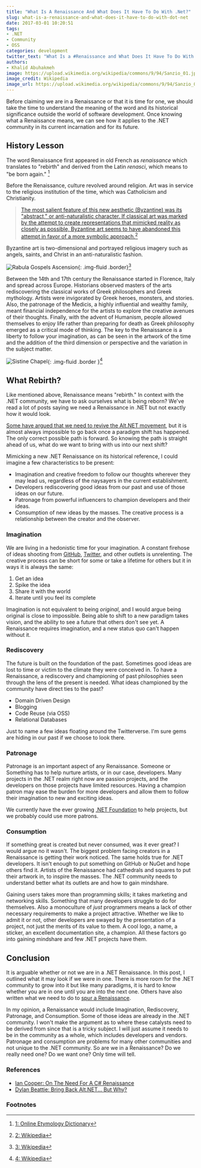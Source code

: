```yaml
---
title: "What Is A Renaissance And What Does It Have To Do With .Net?"
slug: what-is-a-renaissance-and-what-does-it-have-to-do-with-dot-net
date: 2017-03-01 10:20:51
tags: 
- .NET
- Community
- OSS
categories: development
twitter_text: "What Is a #Renaissance and What Does It Have To Do With @dotnet?"
authors: 
- Khalid Abuhakmeh
image: https://upload.wikimedia.org/wikipedia/commons/9/94/Sanzio_01.jpg
image_credit: Wikipedia
image_url: https://upload.wikimedia.org/wikipedia/commons/9/94/Sanzio_01.jpg
---
```


Before claiming we are in a Renaissance or that it is time for one, we should take the time to understand the meaning of the word and its historical significance outside the world of software development. Once knowing what a Renaissance means, we can see how it applies to the .NET community in its current incarnation and for its future.

## History Lesson

The word Renaissance first appeared in old French as *renaissance* which translates to "rebirth" and derived from the Latin *renasci*, which means to "be born again." [^1] 

 Before the Renaissance, culture revolved around religion. Art was in service to the religious institution of the time, which was Catholicism and Christianity. 

> [The most salient feature of this new aesthetic (Byzantine) was its "abstract," or anti-naturalistic character. If classical art was marked by the attempt to create representations that mimicked reality as closely as possible, Byzantine art seems to have abandoned this attempt in favor of a more symbolic approach.](https://en.wikipedia.org/wiki/Byzantine_art)[^2]

Byzantine art is two-dimensional and portrayed religious imagery such as angels, saints, and Christ in an anti-naturalistic fashion.

![Rabula Gospels Ascension](https://upload.wikimedia.org/wikipedia/commons/5/52/RabulaGospelsFol13vAscension.jpg){: .img-fluid .border}[^3]

Between the 14th and 17th century the Renaissance started in Florence, Italy and spread across Europe. Historians observed masters of the arts rediscovering the classical works of Greek philosophers and Greek mythology. Artists were invigorated by Greek heroes, monsters, and stories. Also, the patronage of the Medicis, a highly influential and wealthy family, meant financial independence for the artists to explore the creative avenues of their thoughts. Finally, with the advent of Humanism, people allowed themselves to enjoy life rather than preparing for death as Greek philosophy emerged as a critical mode of thinking. The key to the Renaissance is a liberty to follow your imagination, as can be seen in the artwork of the time and the addition of the third dimension or perspective and the variation in the subject matter.

![Sistine Chapel](https://upload.wikimedia.org/wikipedia/commons/9/94/Sanzio_01.jpg){: .img-fluid .border }[^4]

## What Rebirth?

Like mentioned above, Renaissance means "rebirth." In context with the .NET community, we have to ask ourselves what is being reborn? We've read a lot of posts saying we need a Renaissance in .NET but not exactly how it would look.

[Some have argued that we need to revive the Alt.NET movement](http://www.dylanbeattie.net/2017/02/bring-back-altnet-but-why.html), but it is almost always impossible to go back once a paradigm shift has happened. The only correct possible path is forward. So knowing the path is straight ahead of us, what do we want to bring with us into our next shift?

Mimicking a new .NET Renaissance on its historical reference, I could imagine a few characteristics to be present:

- Imagination and creative freedom to follow our thoughts wherever they may lead us, regardless of the naysayers in the current establishment.
- Developers rediscovering good ideas from our past and use of those ideas on our future.
- Patronage from powerful influencers to champion developers and their ideas.
- Consumption of new ideas by the masses. The creative process is a relationship between the creator and the observer.

### Imagination

We are living in a hedonistic time for your imagination. A constant firehose of ideas shooting from [GitHub](https://github.com), [Twitter](https://twitter.com), and other outlets is unrelenting. The creative process can be short for some or take a lifetime for others but it in ways it is always the same:

1. Get an idea
2. Spike the idea
3. Share it with the world
4. Iterate until you feel its complete

Imagination is not equivalent to being *original*, and I would argue being original is close to impossible. Being able to shift to a new paradigm takes vision, and the ability to see a future that others don't see yet. A Renaissance requires imagination, and a new status quo can't happen without it.

### Rediscovery

The future is built on the foundation of the past. Sometimes good ideas are lost to time or victim to the climate they were conceived in. To have a Renaissance, a rediscovery and championing of past philosophies seen through the lens of the present is needed. What ideas championed by the community have direct ties to the past?

- Domain Driven Design
- Blogging
- Code Reuse (via OSS)
- Relational Databases

Just to name a few ideas floating around the Twitterverse. I'm sure gems are hiding in our past if we choose to look there.

### Patronage

Patronage is an important aspect of any Renaissance. Someone or Something has to help nurture artists, or in our case, developers. Many projects in the .NET realm right now are passion projects, and the developers on those projects have limited resources. Having a champion patron may ease the burden for more developers and allow them to follow their imagination to new and exciting ideas.

We currently have the ever growing [.NET Foundation](https://dotnetfoundation.org/) to help projects, but we probably could use more patrons.

### Consumption

If something great is created but never consumed, was it ever great? I would argue no it wasn't. The biggest problem facing creators in a Renaissance is getting their work noticed. The same holds true for .NET developers. It isn't enough to put something on GitHub or NuGet and hope others find it. Artists of the Renaissance had cathedrals and squares to put their artwork in, to inspire the masses. The .NET community needs to understand better what its outlets are and how to gain mindshare. 

Gaining users takes more than programming skills; it takes marketing and networking skills. Something that many developers struggle to do for themselves. Also a monoculture of *just* programmers means a lack of other necessary requirements to make a project attractive. Whether we like to admit it or not, other developers are swayed by the presentation of a project, not just the merits of its value to them. A cool logo, a name, a sticker, an excellent documentation site, a champion. All these factors go into gaining mindshare and few .NET projects have them.

## Conclusion

It is arguable whether or not we are in a .NET Renaissance. In this post, I outlined what it may look if we were in one. There is more room for the .NET community to grow into it but like many paradigms, it is hard to know whether you are in one until you are into the next one. Others have also written what we need to do to [spur a Renaissance](https://medium.com/altdotnet/on-the-need-for-a-c-renaissance-634078d4e865#.4hhgydkjh).

In my opinion, a Renaissance would include Imagination, Rediscovery, Patronage, and Consumption. Some of those ideas are already in the .NET community. I won't make the argument as to where these catalysts need to be derived from since that is a tricky subject. I will just assume it needs to be in the community as a whole, which includes developers and vendors. Patronage and consumption are problems for many other communities and not unique to the .NET community. So are we in a Renaissance? Do we really need one? Do we want one? Only time will tell.


### References

- [Ian Cooper: On The Need For A C# Renaissance](https://medium.com/altdotnet/on-the-need-for-a-c-renaissance-634078d4e865#.4hhgydkjh)
- [Dylan Beattie: Bring Back Alt.NET... But Why?](http://www.dylanbeattie.net/2017/02/bring-back-altnet-but-why.html)

### Footnotes

[^1]: [1: Online Etymology Dictionary](http://www.etymonline.com/index.php?term=renaissance)
[^2]: [2: Wikipedia](https://en.wikipedia.org/wiki/Byzantine_art)
[^3]: [3: Wikipedia](https://en.wikipedia.org/wiki/Byzantine_art)
[^4]: [4: Wikipedia](https://en.wikipedia.org/wiki/Renaissance)